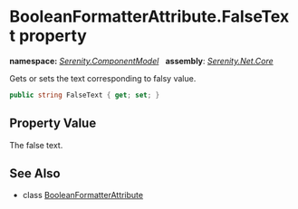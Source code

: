 # BooleanFormatterAttribute.FalseText property
**namespace:** *[Serenity.ComponentModel](../../README.md#serenity.componentmodel-namespace)*   **assembly**: *[Serenity.Net.Core](../../README.md)*

Gets or sets the text corresponding to falsy value.

```csharp
public string FalseText { get; set; }
```

## Property Value

The false text.

## See Also

* class [BooleanFormatterAttribute](../BooleanFormatterAttribute.md)